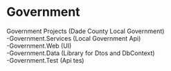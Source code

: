 # Government
Government Projects (Dade County Local Government)  
-Government.Services (Local Government Api)  
-Government.Web (UI)  
-Government.Data (Library for Dtos and DbContext)  
-Government.Test (Api tes)  
